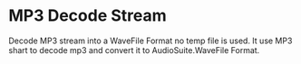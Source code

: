 **MP3 Decode Stream**
====

Decode MP3 stream into a WaveFile Format no temp file is used.
It use MP3 shart to decode mp3 and convert it to AudioSuite.WaveFile Format.
